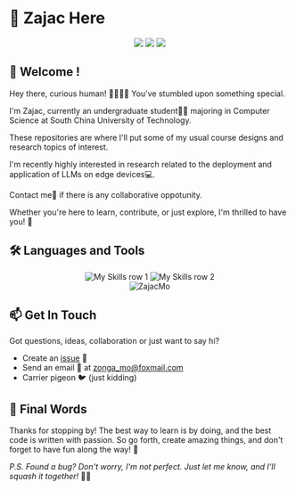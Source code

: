 # 👋 Zajac Here
<div align="center">
    <a href="https://github.com/ZajacMo"><img src="https://visitor-badge.laobi.icu/badge?page_id=https://github.com/ZajacMo" align="bottom"/></a>
    <a href="https://github.com/ZajacMo"><img src="https://img.shields.io/badge/dynamic/json?url=https%3A%2F%2Fapi.swo.moe%2Fstats%2Fgithub%2FZajacMo&query=count&color=181717&label=GitHub&labelColor=282c34&logo=github&suffix=+follows&cacheSeconds=3600" align="bottom"/></a>
    <a href="https://github.com/ZajacMo"><img src="https://img.shields.io/github/stars/ZajacMo?style=flat-square&label=Stars&logo=github" align="bottom"/></a>
</div>

## 🚀 Welcome !

Hey there, curious human! 👨‍💻👩‍💻 You've stumbled upon something special. 

I'm Zajac, currently an undergraduate student👨‍🎓 majoring in Computer Science at South China University of Technology.

These repositories are where I'll put some of my usual course designs and research topics of interest. 

I'm recently highly interested in research related to the deployment and application of LLMs on edge devices💻. 

Contact me📮 if there is any collaborative oppotunity.

Whether you're here to learn, contribute, or just explore, I'm thrilled to have you! 🎉

## 🛠️ Languages and Tools
<div align="center">
    <img src="https://skillicons.dev/icons?i=vue,anaconda,c,cpp,html,css,js,git,github,matlab" alt="My Skills row 1">
    <img src="https://skillicons.dev/icons?i=py,tensorflow,mysql,qt,java,latex,nodejs,sklearn,linux,postman" alt="My Skills row 2">
</div>

<div align="center">
    <img align="center" src="https://github-readme-stats.vercel.app/api/top-langs?username=ZajacMo&show_icons=true&locale=en&layout=compact&theme=merko" alt="ZajacMo" />
</div>


## 📫 Get In Touch

Got questions, ideas, collaboration or just want to say hi?

- Create an [issue](https://github.com/ZajacMo/Zajac_Mo/issues) 📝
- Send an email 📧 at zonga_mo@foxmail.com
- Carrier pigeon 🐦 (just kidding)

## 🎉 Final Words

Thanks for stopping by! The best way to learn is by doing, and the best code is written with passion. So go forth, create amazing things, and don't forget to have fun along the way! 🚀

*P.S. Found a bug? Don't worry, I'm not perfect. Just let me know, and I'll squash it together!* 🐛🔨